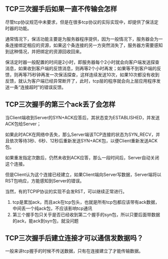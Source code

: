 ## TCP三次握手后如果一直不传输会怎样

尽管tcp协议规范中未要求，但是在很多tcp协议的实际实现中，却提供了保活定时器的功能。

通常情况下，保活功能主要是为服务器程序提供，因为一般情况下，服务器会为一条连接绑定相应的资源，如果这个条连接的另一方突然消失了，服务器方需要感知到这种情况，并把绑定的资源回收回来。

保活定时器一般配置的时间是2小时，即服务器每个2小时就会向客户端发送探查消息，如果收到客户端的反馈消息，则再等2个小时再发；如果等不到客户端的反馈，则再等75秒钟再发一次保活探查，这样连续发送10次，如果10次都没有收到反馈，就认为客户端已经异常断开了，此时，tcp层的程序就会向上层应用程序发送一条“连接超时”的错误反馈。





## TCP三次握手的第三个ack丢了会怎样

当Client端收到Server的SYN+ACK应答后，其状态变为ESTABLISHED，并发送ACK包给Server；

如果此时ACK在网络中丢失，那么Server端该TCP连接的状态为SYN_RECV，并且依次等待3秒、6秒、12秒后重新发送SYN+ACK包，以便Client重新发送ACK包。

如果重发指定次数后，仍然未收到ACK应答，那么一段时间后，Server自动关闭这个连接。

但是Client认为这个连接已经建立，如果Client端向Server写数据，Server端将以RST包响应，方能感知到Server的错误。

当然，有的TCPIP协议的实现不会发RST，可以继续正常进行。

1. tcp是累加ack，而且ack在tcp包头，也就是所有tcp包都应该带有ack数据，中间丢一个纯ack包，不应该影响tcp通讯
2. 第三个握手包只关乎是否已经收到第二个握手的syn包，所以只要后面带数据的ack，能ack到syn包，就没问题

## TCP三次握手后建立连接才可以通信发数据吗？

一般来讲tcp握手的时候不传送数据，只有在连接建立了才能传输数据。